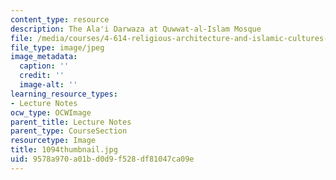 ```yaml
---
content_type: resource
description: The Ala'i Darwaza at Quwwat-al-Islam Mosque
file: /media/courses/4-614-religious-architecture-and-islamic-cultures-fall-2002/9578a970a01bd0d9f528df81047ca09e_1094thumbnail.jpg
file_type: image/jpeg
image_metadata:
  caption: ''
  credit: ''
  image-alt: ''
learning_resource_types:
- Lecture Notes
ocw_type: OCWImage
parent_title: Lecture Notes
parent_type: CourseSection
resourcetype: Image
title: 1094thumbnail.jpg
uid: 9578a970-a01b-d0d9-f528-df81047ca09e
---
```

